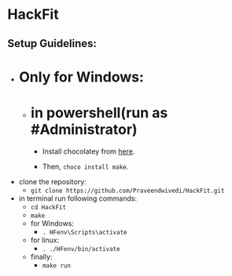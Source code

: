 # HackFit

## Setup Guidelines:

- # Only for Windows:
  - # in powershell(run as #Administrator)
    - Install chocolatey from [here](https://chocolatey.org/install).

    - Then, ```choco install make```.
- clone the repository:
  - ```git clone https://github.com/Praveendwivedi/HackFit.git``` 
- in terminal run following commands:
  - ```cd HackFit```
  - ```make```
  - for Windows:
    - ```. HFenv\Scripts\activate```
  - for linux:
    - ```. ./HFenv/bin/activate```
  - finally:
    - ```make run```  

